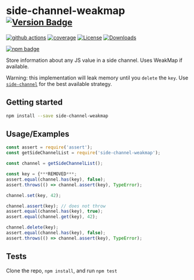 # side-channel-weakmap <sup>[![Version Badge][npm-version-svg]][package-url]</sup>

[![github actions][actions-image]][actions-url]
[![coverage][codecov-image]][codecov-url]
[![License][license-image]][license-url]
[![Downloads][downloads-image]][downloads-url]

[![npm badge][npm-badge-png]][package-url]

Store information about any JS value in a side channel. Uses WeakMap if available.

Warning: this implementation will leak memory until you `delete` the `key`.
Use [`side-channel`](https://npmjs.com/side-channel) for the best available strategy.

## Getting started

```sh
npm install --save side-channel-weakmap
```

## Usage/Examples

```js
const assert = require('assert');
const getSideChannelList = require('side-channel-weakmap');

const channel = getSideChannelList();

const key = {***REMOVED***;
assert.equal(channel.has(key), false);
assert.throws(() => channel.assert(key), TypeError);

channel.set(key, 42);

channel.assert(key); // does not throw
assert.equal(channel.has(key), true);
assert.equal(channel.get(key), 42);

channel.delete(key);
assert.equal(channel.has(key), false);
assert.throws(() => channel.assert(key), TypeError);
```

## Tests

Clone the repo, `npm install`, and run `npm test`

[package-url]: https://npmjs.org/package/side-channel-weakmap
[npm-version-svg]: https://versionbadg.es/ljharb/side-channel-weakmap.svg
[deps-svg]: https://david-dm.org/ljharb/side-channel-weakmap.svg
[deps-url]: https://david-dm.org/ljharb/side-channel-weakmap
[dev-deps-svg]: https://david-dm.org/ljharb/side-channel-weakmap/dev-status.svg
[dev-deps-url]: https://david-dm.org/ljharb/side-channel-weakmap#info=devDependencies
[npm-badge-png]: https://nodei.co/npm/side-channel-weakmap.png?downloads=true&stars=true
[license-image]: https://img.shields.io/npm/l/side-channel-weakmap.svg
[license-url]: LICENSE
[downloads-image]: https://img.shields.io/npm/dm/side-channel-weakmap.svg
[downloads-url]: https://npm-stat.com/charts.html?package=side-channel-weakmap
[codecov-image]: https://codecov.io/gh/ljharb/side-channel-weakmap/branch/main/graphs/badge.svg
[codecov-url]: https://app.codecov.io/gh/ljharb/side-channel-weakmap/
[actions-image]: https://img.shields.io/endpoint?url=https://github-actions-badge-u3jn4tfpocch.runkit.sh/ljharb/side-channel-weakmap
[actions-url]: https://github.com/ljharb/side-channel-weakmap/actions
